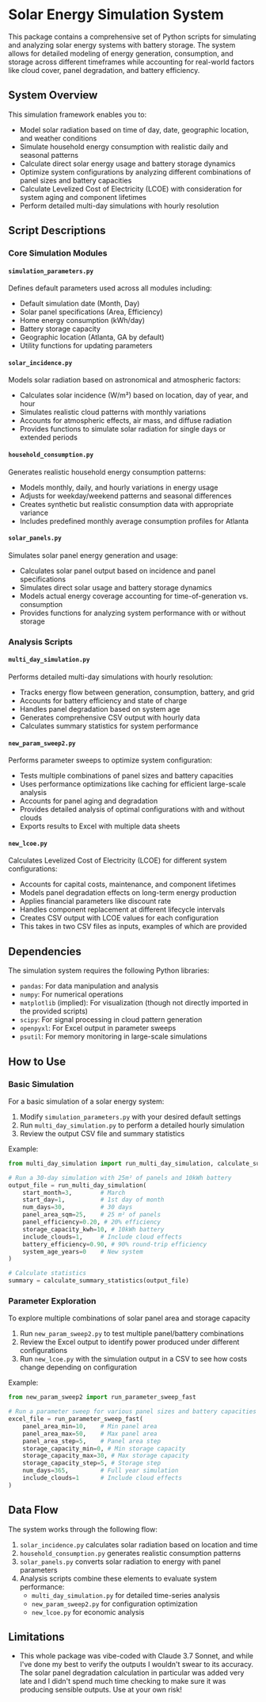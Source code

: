# Solar Energy Simulation System

This package contains a comprehensive set of Python scripts for simulating and analyzing solar energy systems with battery storage. The system allows for detailed modeling of energy generation, consumption, and storage across different timeframes while accounting for real-world factors like cloud cover, panel degradation, and battery efficiency.

## System Overview

This simulation framework enables you to:

- Model solar radiation based on time of day, date, geographic location, and weather conditions
- Simulate household energy consumption with realistic daily and seasonal patterns
- Calculate direct solar energy usage and battery storage dynamics
- Optimize system configurations by analyzing different combinations of panel sizes and battery capacities
- Calculate Levelized Cost of Electricity (LCOE) with consideration for system aging and component lifetimes
- Perform detailed multi-day simulations with hourly resolution

## Script Descriptions

### Core Simulation Modules

#### `simulation_parameters.py`
Defines default parameters used across all modules including:
- Default simulation date (Month, Day)
- Solar panel specifications (Area, Efficiency)
- Home energy consumption (kWh/day)
- Battery storage capacity
- Geographic location (Atlanta, GA by default)
- Utility functions for updating parameters

#### `solar_incidence.py`
Models solar radiation based on astronomical and atmospheric factors:
- Calculates solar incidence (W/m²) based on location, day of year, and hour
- Simulates realistic cloud patterns with monthly variations
- Accounts for atmospheric effects, air mass, and diffuse radiation
- Provides functions to simulate solar radiation for single days or extended periods

#### `household_consumption.py`
Generates realistic household energy consumption patterns:
- Models monthly, daily, and hourly variations in energy usage
- Adjusts for weekday/weekend patterns and seasonal differences
- Creates synthetic but realistic consumption data with appropriate variance
- Includes predefined monthly average consumption profiles for Atlanta

#### `solar_panels.py`
Simulates solar panel energy generation and usage:
- Calculates solar panel output based on incidence and panel specifications
- Simulates direct solar usage and battery storage dynamics
- Models actual energy coverage accounting for time-of-generation vs. consumption
- Provides functions for analyzing system performance with or without storage

### Analysis Scripts

#### `multi_day_simulation.py`
Performs detailed multi-day simulations with hourly resolution:
- Tracks energy flow between generation, consumption, battery, and grid
- Accounts for battery efficiency and state of charge
- Handles panel degradation based on system age
- Generates comprehensive CSV output with hourly data
- Calculates summary statistics for system performance

#### `new_param_sweep2.py`
Performs parameter sweeps to optimize system configuration:
- Tests multiple combinations of panel sizes and battery capacities
- Uses performance optimizations like caching for efficient large-scale analysis
- Accounts for panel aging and degradation
- Provides detailed analysis of optimal configurations with and without clouds
- Exports results to Excel with multiple data sheets

#### `new_lcoe.py`
Calculates Levelized Cost of Electricity (LCOE) for different system configurations:
- Accounts for capital costs, maintenance, and component lifetimes
- Models panel degradation effects on long-term energy production
- Applies financial parameters like discount rate
- Handles component replacement at different lifecycle intervals
- Creates CSV output with LCOE values for each configuration
- This takes in two CSV files as inputs, examples of which are provided

## Dependencies

The simulation system requires the following Python libraries:
- `pandas`: For data manipulation and analysis
- `numpy`: For numerical operations
- `matplotlib` (implied): For visualization (though not directly imported in the provided scripts)
- `scipy`: For signal processing in cloud pattern generation
- `openpyxl`: For Excel output in parameter sweeps
- `psutil`: For memory monitoring in large-scale simulations

## How to Use

### Basic Simulation

For a basic simulation of a solar energy system:

1. Modify `simulation_parameters.py` with your desired default settings
2. Run `multi_day_simulation.py` to perform a detailed hourly simulation
3. Review the output CSV file and summary statistics

Example:
```python
from multi_day_simulation import run_multi_day_simulation, calculate_summary_statistics

# Run a 30-day simulation with 25m² of panels and 10kWh battery
output_file = run_multi_day_simulation(
    start_month=3,        # March
    start_day=1,          # 1st day of month
    num_days=30,          # 30 days 
    panel_area_sqm=25,    # 25 m² of panels
    panel_efficiency=0.20, # 20% efficiency
    storage_capacity_kwh=10, # 10kWh battery
    include_clouds=1,     # Include cloud effects
    battery_efficiency=0.90, # 90% round-trip efficiency
    system_age_years=0    # New system
)

# Calculate statistics
summary = calculate_summary_statistics(output_file)
```

### Parameter Exploration

To explore multiple combinations of solar panel area and storage capacity

1. Run `new_param_sweep2.py` to test multiple panel/battery combinations
2. Review the Excel output to identify power produced under different configurations
3. Run `new_lcoe.py` with the simulation output in a CSV to see how costs change depending on configuration

Example:
```python
from new_param_sweep2 import run_parameter_sweep_fast

# Run a parameter sweep for various panel sizes and battery capacities
excel_file = run_parameter_sweep_fast(
    panel_area_min=10,    # Min panel area
    panel_area_max=50,    # Max panel area
    panel_area_step=5,    # Panel area step
    storage_capacity_min=0, # Min storage capacity
    storage_capacity_max=30, # Max storage capacity
    storage_capacity_step=5, # Storage step
    num_days=365,         # Full year simulation
    include_clouds=1      # Include cloud effects
)
```

## Data Flow

The system works through the following flow:

1. `solar_incidence.py` calculates solar radiation based on location and time
2. `household_consumption.py` generates realistic consumption patterns
3. `solar_panels.py` converts solar radiation to energy with panel parameters
4. Analysis scripts combine these elements to evaluate system performance:
   - `multi_day_simulation.py` for detailed time-series analysis
   - `new_param_sweep2.py` for configuration optimization
   - `new_lcoe.py` for economic analysis

## Limitations

- This whole package was vibe-coded with Claude 3.7 Sonnet, and while I've done my best to verify the outputs I wouldn't swear to its accuracy. The solar panel degradation calculation in particular was added very late and I didn't spend much time checking to make sure it was producing sensible outputs. Use at your own risk!

